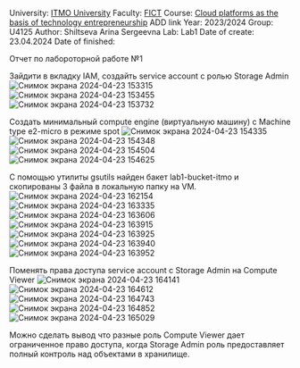 University: [ITMO University](https://itmo.ru/ru/)
Faculty: [FICT](https://fict.itmo.ru)
Course: [Cloud platforms as the basis of technology entrepreneurship](https://) ADD link
Year: 2023/2024
Group: U4125
Author: Shiltseva Arina Sergeevna
Lab: Lab1
Date of create: 23.04.2024
Date of finished: 

Отчет по лабороторной работе №1 

Зайдити в вкладку IAM, создайть service account с ролью Storage Admin
![Снимок экрана 2024-04-23 153315](https://github.com/Arinaitmo/2023_2024-cloud-platforms-as-the-basis-of-technology-entrepreneurship-u4125-shiltseva_a_s/assets/164926878/845665f2-689a-4416-a88e-36782438f423)
![Снимок экрана 2024-04-23 153455](https://github.com/Arinaitmo/2023_2024-cloud-platforms-as-the-basis-of-technology-entrepreneurship-u4125-shiltseva_a_s/assets/164926878/1cb9f2be-b2bf-443e-b12f-6d5bd5156b7a)
![Снимок экрана 2024-04-23 153732](https://github.com/Arinaitmo/2023_2024-cloud-platforms-as-the-basis-of-technology-entrepreneurship-u4125-shiltseva_a_s/assets/164926878/616c956c-c5ae-40cc-9ab8-a66cecd2ca94)

Создать минимальный compute engine (виртуальную машину) с Machine type e2-micro в режиме spot
![Снимок экрана 2024-04-23 154335](https://github.com/Arinaitmo/2023_2024-cloud-platforms-as-the-basis-of-technology-entrepreneurship-u4125-shiltseva_a_s/assets/164926878/4f4b3bf7-7fac-414a-8d72-877ab8c75b45)
![Снимок экрана 2024-04-23 154348](https://github.com/Arinaitmo/2023_2024-cloud-platforms-as-the-basis-of-technology-entrepreneurship-u4125-shiltseva_a_s/assets/164926878/7ad73eaa-64d9-49aa-a59c-5e9ff1dfc15c)
![Снимок экрана 2024-04-23 154504](https://github.com/Arinaitmo/2023_2024-cloud-platforms-as-the-basis-of-technology-entrepreneurship-u4125-shiltseva_a_s/assets/164926878/835803ae-741c-4bb8-b571-7e1db39d354f)
![Снимок экрана 2024-04-23 154625](https://github.com/Arinaitmo/2023_2024-cloud-platforms-as-the-basis-of-technology-entrepreneurship-u4125-shiltseva_a_s/assets/164926878/85c6e54a-b531-4177-8c6d-28f90de5a0ba)

С помощью утилиты gsutils найден бакет lab1-bucket-itmo и скопированы 3 файла в локальную папку на VM. 
![Снимок экрана 2024-04-23 162154](https://github.com/Arinaitmo/2023_2024-cloud-platforms-as-the-basis-of-technology-entrepreneurship-u4125-shiltseva_a_s/assets/164926878/66de93ec-bea6-4508-9013-589576578788)
![Снимок экрана 2024-04-23 163335](https://github.com/Arinaitmo/2023_2024-cloud-platforms-as-the-basis-of-technology-entrepreneurship-u4125-shiltseva_a_s/assets/164926878/724c5908-fef7-4ee2-ac2a-b83a6a74d1a0)
![Снимок экрана 2024-04-23 163606](https://github.com/Arinaitmo/2023_2024-cloud-platforms-as-the-basis-of-technology-entrepreneurship-u4125-shiltseva_a_s/assets/164926878/bde30999-0fe4-457e-87d2-1ff3fb6467e1)
![Снимок экрана 2024-04-23 163915](https://github.com/Arinaitmo/2023_2024-cloud-platforms-as-the-basis-of-technology-entrepreneurship-u4125-shiltseva_a_s/assets/164926878/ebf304d3-fd57-4a17-a6ca-00ea1a905955)
![Снимок экрана 2024-04-23 163925](https://github.com/Arinaitmo/2023_2024-cloud-platforms-as-the-basis-of-technology-entrepreneurship-u4125-shiltseva_a_s/assets/164926878/58a4ee2d-a403-4d2f-972b-81e81270a449)
![Снимок экрана 2024-04-23 163940](https://github.com/Arinaitmo/2023_2024-cloud-platforms-as-the-basis-of-technology-entrepreneurship-u4125-shiltseva_a_s/assets/164926878/e3d06655-41d1-4583-a07b-cfce2fdb76ce)
![Снимок экрана 2024-04-23 163952](https://github.com/Arinaitmo/2023_2024-cloud-platforms-as-the-basis-of-technology-entrepreneurship-u4125-shiltseva_a_s/assets/164926878/d4dbe3a5-995d-4f6f-91d0-37a5fcb4492d)

Поменять права доступа service account с Storage Admin на Compute Viewer
![Снимок экрана 2024-04-23 164141](https://github.com/Arinaitmo/2023_2024-cloud-platforms-as-the-basis-of-technology-entrepreneurship-u4125-shiltseva_a_s/assets/164926878/dbac071c-5fef-4bb7-93ab-e4d22dcfb6e9)
![Снимок экрана 2024-04-23 164612](https://github.com/Arinaitmo/2023_2024-cloud-platforms-as-the-basis-of-technology-entrepreneurship-u4125-shiltseva_a_s/assets/164926878/de5c756a-9aa0-494c-aa18-5b0dbcb01dab)
![Снимок экрана 2024-04-23 164743](https://github.com/Arinaitmo/2023_2024-cloud-platforms-as-the-basis-of-technology-entrepreneurship-u4125-shiltseva_a_s/assets/164926878/3c235c7b-325a-4e74-8850-93ae422a56eb)
![Снимок экрана 2024-04-23 164852](https://github.com/Arinaitmo/2023_2024-cloud-platforms-as-the-basis-of-technology-entrepreneurship-u4125-shiltseva_a_s/assets/164926878/bdf74fe4-49f3-4d45-8133-7148020853ce)
![Снимок экрана 2024-04-23 165029](https://github.com/Arinaitmo/2023_2024-cloud-platforms-as-the-basis-of-technology-entrepreneurship-u4125-shiltseva_a_s/assets/164926878/2a0932cb-5a87-41b6-8f94-acb31d968fdc)

Можно сделать вывод что разные роль Compute Viewer дает ограниченное право доступа, когда Storage Admin роль предоставляет полный контроль над объектами в хранилище.
